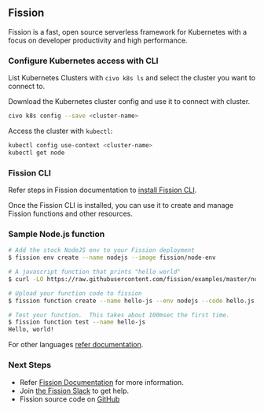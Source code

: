 ## Fission

Fission is a fast, open source serverless framework for Kubernetes with a focus on developer productivity and high performance.

### Configure Kubernetes access with CLI

List Kubernetes Clusters with `civo k8s ls` and select the cluster you want to connect to.

Download the Kubernetes cluster config and use it to connect with cluster.

```sh
civo k8s config --save <cluster-name>
```

Access the cluster with `kubectl`:

```sh
kubectl config use-context <cluster-name>
kubectl get node
```

### Fission CLI

Refer steps in Fission documentation to [install Fission CLI](https://fission.io/docs/installation/#install-fission-cli).

Once the Fission CLI is installed, you can use it to create and manage Fission functions and other resources.

### Sample Node.js function

```sh
# Add the stock NodeJS env to your Fission deployment
$ fission env create --name nodejs --image fission/node-env

# A javascript function that prints "hello world"
$ curl -LO https://raw.githubusercontent.com/fission/examples/master/nodejs/hello.js

# Upload your function code to fission
$ fission function create --name hello-js --env nodejs --code hello.js

# Test your function.  This takes about 100msec the first time.
$ fission function test --name hello-js
Hello, world!
```

For other languages [refer documentation](https://fission.io/docs/installation/#run-an-example).

### Next Steps

- Refer [Fission Documentation](https://fission.io/docs/) for more information.
- Join [the Fission Slack](https://fission.io/slack) to get help.
- Fission source code on [GitHub](https://github.com/fission/fission)
